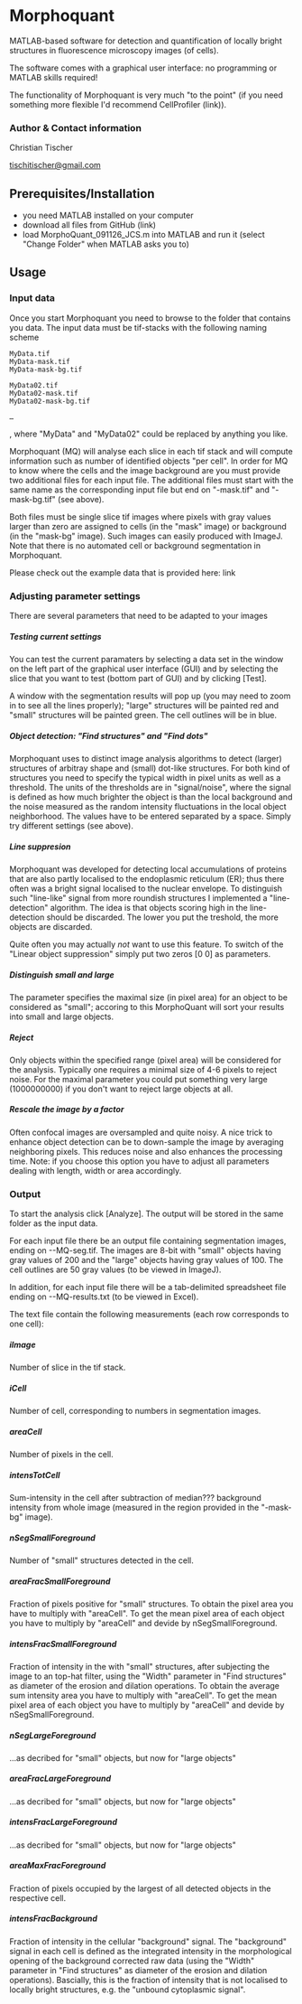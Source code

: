 # Morphoquant

MATLAB-based software for detection and quantification of locally bright structures in fluorescence microscopy images (of cells). 

The software comes with a graphical user interface: no programming or MATLAB skills required!

The functionality of Morphoquant is very much "to the point" (if you need something more flexible I'd recommend CellProfiler (link)).


### Author & Contact information

Christian Tischer

tischitischer@gmail.com


## Prerequisites/Installation

- you need MATLAB installed on your computer
- download all files from GitHub (link)
- load MorphoQuant_091126_JCS.m into MATLAB and run it (select "Change Folder" when MATLAB asks you to)


## Usage

### Input data

Once you start Morphoquant you need to browse to the folder that contains you data. The input data must be tif-stacks with the following naming scheme

	MyData.tif
	MyData-mask.tif
	MyData-mask-bg.tif

	MyData02.tif
	MyData02-mask.tif
	MyData02-mask-bg.tif

	…


, where "MyData" and "MyData02" could be replaced by anything you like. 

Morphoquant (MQ) will analyse each slice in each tif stack and will compute information such as number of identified objects "per cell". In order for MQ to know where the cells and the image background are you must provide two additional files for each input file. The additional files must start with the same name as the corresponding input file but end on "-mask.tif" and "-mask-bg.tif" (see above). 


Both files must be single slice tif images where pixels with gray values larger than zero are assigned to cells (in the "mask" image) or background (in the "mask-bg" image).    Such images can easily produced with ImageJ. Note that there is no automated cell or background segmentation in Morphoquant. 


Please check out the example data that is provided here: link


### Adjusting parameter settings

There are several parameters that need to be adapted to your images

##### Testing current settings

You can test the current paramaters by selecting a data set in the window on the left part of the graphical user interface (GUI) and by selecting the slice that you want to test (bottom part of GUI) and by clicking [Test].

A window with the segmentation results will pop up (you may need to zoom in to see all the lines properly); "large" structures will be painted red and "small" structures will be painted green. The cell outlines will be in blue.

##### Object detection: "Find structures" and "Find dots"

Morphoquant uses to distinct image analysis algorithms to detect (larger) structures of arbitray shape and (small) dot-like structures. For both kind of structures you need to specify the typical width in pixel units as well as a threshold. The units of the thresholds are in "signal/noise", where the signal is defined as how much brighter the object is than the local background and the noise measured as the random intensity fluctuations in the local object neighborhood. The values have to be entered separated by a space. Simply try different settings (see above). 

##### Line suppresion 

Morphoquant was developed for detecting local accumulations of proteins that are also partly localised to the endoplasmic reticulum (ER); thus there often was a bright signal localised to the nuclear envelope. To distinguish such "line-like" signal from more roundish structures I implemented a "line-detection" algorithm. The idea is that objects scoring high in the line-detection should be discarded. The lower you put the treshold, the more objects are discarded. 


Quite often you may actually *not* want to use this feature. To switch of the "Linear object suppression" simply put two zeros [0 0] as parameters.


##### Distinguish small and large

The parameter specifies the maximal size (in pixel area) for an object to be considered as "small"; accoring to this MorphoQuant will sort your results into small and large objects.

##### Reject 

Only objects within the specified range (pixel area) will be considered for the analysis. Typically one requires a minimal size of 4-6 pixels to reject noise. For the maximal parameter you could put something very large (1000000000) if you don't want to reject large objects at all.

##### Rescale the image by a factor

Often confocal images are oversampled and quite noisy. A nice trick to enhance object detection can be to down-sample the image by averaging neighboring pixels. This reduces noise and also enhances the processing time. Note: if you choose this option you have to adjust all parameters dealing with length, width or area accordingly.



### Output

To start the analysis click [Analyze]. The output will be stored in the same folder as the input data.

For each input file there be an output file containing segmentation images, ending on --MQ-seg.tif. The images are 8-bit with  "small" objects having gray values of 200 and the "large" objects having gray values of 100. The cell outlines are 50 gray values (to be viewed in ImageJ).

In addition, for each input file there will be a tab-delimited spreadsheet file ending on --MQ-results.txt (to be viewed in Excel).

The text file contain the following measurements (each row corresponds to one cell):

##### iImage	
Number of slice in the tif stack.

##### iCell
Number of cell, corresponding to numbers in segmentation images.

##### areaCell
Number of pixels in the cell.

##### intensTotCell
Sum-intensity in the cell after subtraction of median??? background intensity from whole image (measured in the region provided in the "-mask-bg" image).

##### nSegSmallForeground
Number of "small" structures detected in the cell.

##### areaFracSmallForeground	
Fraction of pixels positive for "small" structures. To obtain the pixel area you have to multiply with "areaCell". To get the mean pixel area of each object you have to multiply by "areaCell" and devide by nSegSmallForeground.

##### intensFracSmallForeground
Fraction of intensity in the with "small" structures, after subjecting the image to an top-hat filter, using the "Width" parameter in "Find structures" as diameter of the erosion and dilation operations. To obtain the average sum intensity area you have to multiply with "areaCell". To get the mean pixel area of each object you have to multiply by "areaCell" and devide by nSegSmallForeground.


##### nSegLargeForeground	
…as decribed for "small" objects, but now for "large objects"
##### areaFracLargeForeground
…as decribed for "small" objects, but now for "large objects"
##### intensFracLargeForeground
…as decribed for "small" objects, but now for "large objects"

##### areaMaxFracForeground
Fraction of pixels occupied by the largest of all detected objects in the respective cell. 

##### intensFracBackground	
Fraction of intensity in the cellular "background" signal. The "background" signal in each cell is defined as the integrated intensity in the morphological opening of the background corrected raw data (using the "Width" parameter in "Find structures" as diameter of the erosion and dilation operations). Bascially, this is the fraction of intensity that is not localised to locally bright structures, e.g. the "unbound cytoplasmic signal".













 







